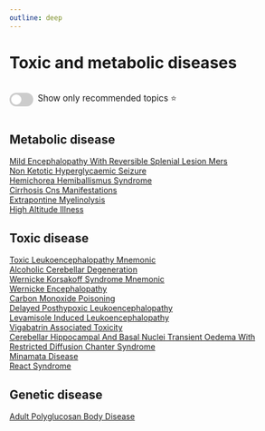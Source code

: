 ```yaml
---
outline: deep
---
```

<style>

.star-link-list {
  list-style-type: none !important;
  padding-left: 0 !important;
  margin-left: 0 !important;
}

.switch-container {
  display: flex;
  align-items: center;
  gap: 0.5rem;
  padding: 1rem 0;
  font-size: 0.95rem;
}

.switch {
  position: relative;
  display: inline-block;
  width: 42px;
  height: 24px;
}

.switch input {
  opacity: 0;
  width: 0;
  height: 0;
}

.slider {
  position: absolute;
  cursor: pointer;
  top: 0; left: 0; right: 0; bottom: 0;
  background-color: #ccc;
  border-radius: 24px;
  transition: 0.4s;
}

.slider:before {
  content: "";
  position: absolute;
  height: 18px;
  width: 18px;
  left: 3px;
  bottom: 3px;
  background-color: white;
  border-radius: 50%;
  transition: 0.4s;
}

input:checked + .slider {
  background-color: #42b983;
}

input:checked + .slider:before {
  transform: translateX(18px);
}

</style>

# Toxic and metabolic diseases

<div class="switch-container">
  <label class="switch">
    <input type="checkbox" id="toggle-stars">
    <span class="slider"></span>
  </label>
  <span>Show only recommended topics ⭐</span>
</div>

## Metabolic disease

[Mild Encephalopathy With Reversible Splenial Lesion Mers](https://radiopaedia.org/articles/mild-encephalopathy-with-reversible-splenial-lesion-mers)  
[Non Ketotic Hyperglycaemic Seizure](https://radiopaedia.org/articles/non-ketotic-hyperglycaemic-seizure)  
[Hemichorea Hemiballismus Syndrome](https://radiopaedia.org/articles/hemichorea-hemiballismus-syndrome-1)  
[Cirrhosis Cns Manifestations](https://radiopaedia.org/articles/cirrhosis-cns-manifestations)  
[Extrapontine Myelinolysis](https://radiopaedia.org/articles/extrapontine-myelinolysis-1)  
[High Altitude Illness](https://radiopaedia.org/articles/high-altitude-illness-1)  

## Toxic disease

[Toxic Leukoencephalopathy Mnemonic](https://radiopaedia.org/articles/toxic-leukoencephalopathy-mnemonic)  
[Alcoholic Cerebellar Degeneration](https://radiopaedia.org/articles/alcoholic-cerebellar-degeneration)  
[Wernicke Korsakoff Syndrome Mnemonic](https://radiopaedia.org/articles/wernicke-korsakoff-syndrome-mnemonic)  
[Wernicke Encephalopathy](https://radiopaedia.org/articles/wernicke-encephalopathy)  
[Carbon Monoxide Poisoning](https://radiopaedia.org/articles/carbon-monoxide-poisoning-1)  
[Delayed Posthypoxic Leukoencephalopathy](https://radiopaedia.org/articles/delayed-posthypoxic-leukoencephalopathy)  
[Levamisole Induced Leukoencephalopathy](https://radiopaedia.org/articles/levamisole-induced-leukoencephalopathy)  
[Vigabatrin Associated Toxicity](https://radiopaedia.org/articles/vigabatrin-associated-toxicity)  
[Cerebellar Hippocampal And Basal Nuclei Transient Oedema With Restricted Diffusion Chanter Syndrome](https://radiopaedia.org/articles/cerebellar-hippocampal-and-basal-nuclei-transient-oedema-with-restricted-diffusion-chanter-syndrome-1)  
[Minamata Disease](https://radiopaedia.org/articles/minamata-disease-1)  
[React Syndrome](https://radiopaedia.org/articles/react-syndrome)  

## Genetic disease

[Adult Polyglucosan Body Disease](https://radiopaedia.org/articles/adult-polyglucosan-body-disease)  
